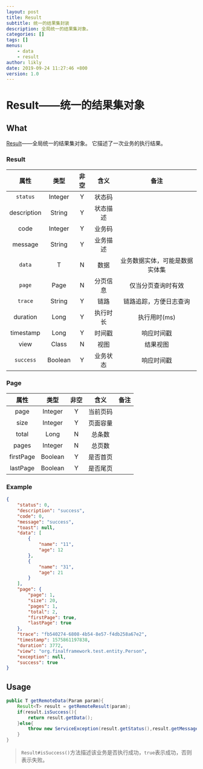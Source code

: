 ```yaml
---
layout: post
title: Result
subtitle: 统一的结果集封装
description: 全局统一的结果集对象。
categories: []
tags: []
menus:
    - data
    - result
author: likly
date: 2019-09-24 11:27:46 +800
version: 1.0
---
```


# Result——统一的结果集对象

## What

[Result](/org/finalframework/data/result/Result.java)——全局统一的结果集对象。
它描述了一次业务的执行结果。

### Result

|   属性    |  类型   | 非空 |   含义   | 备注 |
| :-------: | :-----: | :--: | :------: | :--: |
|  `status`  | Integer |  Y   |  状态码  |      |
|  description  | String  |  Y   | 状态描述 |      |
|  code   | Integer |  Y   |  业务码  |      |
|  message  | String  |  Y   | 业务描述 |      |
|   `data`  |    T    |  N   |   数据   | 业务数据实体，可能是数据实体集 |
|   `page`  |    Page    |  N   |   分页信息   | 仅当分页查询时有效 |
|   `trace`   | String  |  Y   |   链路   | 链路追踪，方便日志查询 |
| duration |  Long   |  Y   |  执行时长  | 执行用时(ms) |
| timestamp |  Long   |  Y   |  时间戳  | 响应时间戳 |
| view |  Class  |  N  |  视图  | 结果视图 |
| `success` |  Boolean  |  Y   |  业务状态  | 响应时间戳 |


### Page

|   属性    |  类型   | 非空 |   含义   | 备注 |
| :-------: | :-----: | :--: | :------: | :--: |
|   page    | Integer |  Y   | 当前页码 |      |
|   size    | Integer |  Y   | 页面容量 |      |
|   total   | Long |  N   |  总条数  |      |
|   pages   | Integer |  N   |  总页数  |      |
| firstPage | Boolean |  Y   | 是否首页 |      |
| lastPage  | Boolean |  Y   | 是否尾页 |      |


### Example

```json
{
    "status": 0,
    "description": "success",
    "code": 0,
    "message": "success",
    "toast": null,
    "data": [
        {
            "name": "11",
            "age": 12
        },
        {
            "name": "31",
            "age": 21
        }
    ],
    "page": {
        "page": 1,
        "size": 20,
        "pages": 1,
        "total": 2,
        "firstPage": true,
        "lastPage": true
    },
    "trace": "fb540274-6808-4b54-8e57-f4db258a67e2",
    "timestamp": 1575861197838,
    "duration": 3772,
    "view": "org.finalframework.test.entity.Person",
    "exception": null,
    "success": true
}
```

## Usage

```java
public T getRemoteData(Param param){
    Result<T> result = getRemoteResult(param);
    if(result.isSuccess(){
        return result.getData();
    }else{
        throw new ServiceException(result.getStatus(),result.getMessage());
    }
}
```

> `Result#isSuccess()`方法描述该业务是否执行成功，`true`表示成功，否则表示失败。

